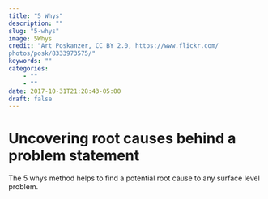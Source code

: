 ```yaml
---
title: "5 Whys"
description: ""
slug: "5-whys"
image: 5Whys
credit: "Art Poskanzer, CC BY 2.0, https://www.flickr.com/photos/posk/8333973575/"
keywords: ""
categories:
    - ""
    - ""
date: 2017-10-31T21:28:43-05:00
draft: false
---
```

# Uncovering root causes behind a problem statement

The 5 whys method helps to find a potential root cause to any surface level problem.
